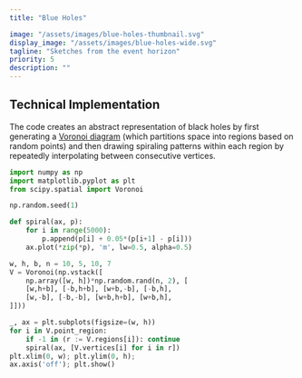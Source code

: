 ```yaml
---
title: "Blue Holes"

image: "/assets/images/blue-holes-thumbnail.svg"
display_image: "/assets/images/blue-holes-wide.svg"
tagline: "Sketches from the event horizon"
priority: 5
description: ""
---
```


## Technical Implementation
The code creates an abstract representation of black holes by first generating a <a href="https://en.wikipedia.org/wiki/Voronoi_diagram" target="_blank">Voronoi diagram</a> (which partitions space into regions based on random points) and then drawing spiraling patterns within each region by repeatedly interpolating between consecutive vertices.

```python
import numpy as np
import matplotlib.pyplot as plt
from scipy.spatial import Voronoi

np.random.seed(1)

def spiral(ax, p):
    for i in range(5000):
        p.append(p[i] + 0.05*(p[i+1] - p[i]))
    ax.plot(*zip(*p), 'm', lw=0.5, alpha=0.5)

w, h, b, n = 10, 5, 10, 7
V = Voronoi(np.vstack([
    np.array([w, h])*np.random.rand(n, 2), [
    [w,h+b], [-b,h+b], [w+b,-b], [-b,h],  
    [w,-b], [-b,-b], [w+b,h+b], [w+b,h],
]]))

_, ax = plt.subplots(figsize=(w, h))
for i in V.point_region:
    if -1 in (r := V.regions[i]): continue
    spiral(ax, [V.vertices[i] for i in r])
plt.xlim(0, w); plt.ylim(0, h); 
ax.axis('off'); plt.show()
```
